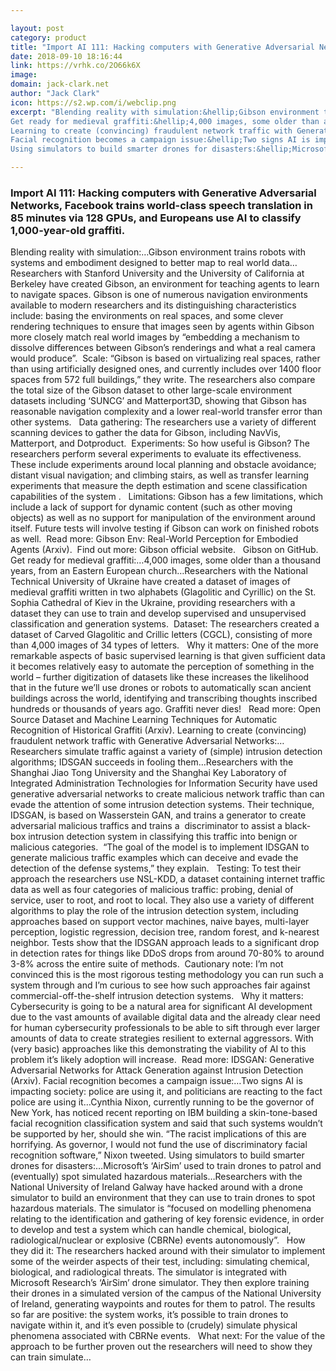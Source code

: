 ```yaml
---

layout: post
category: product
title: "Import AI 111: Hacking computers with Generative Adversarial Networks, Facebook trains world-class speech translation in 85 minutes via 128 GPUs, and Europeans use AI to classify 1,000-year-old graffiti."
date: 2018-09-10 18:16:44
link: https://vrhk.co/2O66k6X
image: 
domain: jack-clark.net
author: "Jack Clark"
icon: https://s2.wp.com/i/webclip.png
excerpt: "Blending reality with simulation:&hellip;Gibson environment trains robots with systems and embodiment designed to better map to real world data&hellip;Researchers with Stanford University and the University of California at Berkeley have created Gibson, an environment for teaching agents to learn to navigate spaces. Gibson is one of numerous navigation environments available to modern researchers and its distinguishing characteristics include: basing the environments on real spaces, and some clever rendering techniques to ensure that images seen by agents within Gibson more closely match real world images by &ldquo;embedding a mechanism to dissolve differences between Gibson&rsquo;s renderings and what a real camera would produce&rdquo;.&nbsp; Scale: &ldquo;Gibson is based on virtualizing real spaces, rather than using artificially designed ones, and currently includes over 1400 floor spaces from 572 full buildings,&rdquo; they write. The researchers also compare the total size of the Gibson dataset to other large-scale environment datasets including &lsquo;SUNCG&rsquo; and Matterport3D, showing that Gibson has reasonable navigation complexity and a lower real-world transfer error than other systems. &nbsp;&nbsp;Data gathering: The researchers use a variety of different scanning devices to gather the data for Gibson, including NavVis, Matterport, and Dotproduct.&nbsp; Experiments: So how useful is Gibson? The researchers perform several experiments to evaluate its effectiveness. These include experiments around local planning and obstacle avoidance; distant visual navigation; and climbing stairs, as well as transfer learning experiments that measure the depth estimation and scene classification capabilities of the system . &nbsp;&nbsp;Limitations: Gibson has a few limitations, which include a lack of support for dynamic content (such as other moving objects) as well as no support for manipulation of the environment around itself. Future tests will involve testing if Gibson can work on finished robots as well.&nbsp; Read more: Gibson Env: Real-World Perception for Embodied Agents (Arxiv).&nbsp;&nbsp;Find out more: Gibson official website. &nbsp;&nbsp;Gibson on GitHub.
Get ready for medieval graffiti:&hellip;4,000 images, some older than a thousand years, from an Eastern European church&hellip;Researchers with the National Technical University of Ukraine have created a dataset of images of medieval graffiti written in two alphabets (Glagolitic and Cyrillic) on the St. Sophia Cathedral of Kiev in the Ukraine, providing researchers with a dataset they can use to train and develop supervised and unsupervised classification and generation systems.&nbsp; Dataset: The researchers created a dataset of Carved Glagolitic and Crillic letters (CGCL), consisting of more than 4,000 images of 34 types of letters. &nbsp;&nbsp;Why it matters: One of the more remarkable aspects of basic supervised learning is that given sufficient data it becomes relatively easy to automate the perception of something in the world &ndash; further digitization of datasets like these increases the likelihood that in the future we&rsquo;ll use drones or robots to automatically scan ancient buildings across the world, identifying and transcribing thoughts inscribed hundreds or thousands of years ago. Graffiti never dies! &nbsp;&nbsp;Read more: Open Source Dataset and Machine Learning Techniques for Automatic Recognition of Historical Graffiti (Arxiv).
Learning to create (convincing) fraudulent network traffic with Generative Adversarial Networks:&hellip;Researchers simulate traffic against a variety of (simple) intrusion detection algorithms; IDSGAN succeeds in fooling them&hellip;Researchers with the Shanghai Jiao Tong University and the Shanghai Key Laboratory of Integrated Administration Technologies for Information Security have used generative adversarial networks to create malicious network traffic than can evade the attention of some intrusion detection systems. Their technique, IDSGAN, is based on Wasserstein GAN, and trains a generator to create adversarial malicious traffics and trains a &nbsp;discriminator to assist a black-box intrusion detection system in classifying this traffic into benign or malicious categories.&nbsp; &ldquo;The goal of the model is to implement IDSGAN to generate malicious traffic examples which can deceive and evade the detection of the defense systems,&rdquo; they explain. &nbsp;&nbsp;Testing: To test their approach the researchers use NSL-KDD, a dataset containing internet traffic data as well as four categories of malicious traffic: probing, denial of service, user to root, and root to local. They also use a variety of different algorithms to play the role of the intrusion detection system, including approaches based on support vector machines, naive bayes, multi-layer perception, logistic regression, decision tree, random forest, and k-nearest neighbor. Tests show that the IDSGAN approach leads to a significant drop in detection rates for things like DDoS drops from around 70-80% to around 3-8% across the entire suite of methods.&nbsp; Cautionary note: I&rsquo;m not convinced this is the most rigorous testing methodology you can run such a system through and I&rsquo;m curious to see how such approaches fair against commercial-off-the-shelf intrusion detection systems. &nbsp;&nbsp;Why it matters: Cybersecurity is going to be a natural area for significant AI development due to the vast amounts of available digital data and the already clear need for human cybersecurity professionals to be able to sift through ever larger amounts of data to create strategies resilient to external aggressors. With (very basic) approaches like this demonstrating the viability of AI to this problem it&rsquo;s likely adoption will increase.&nbsp; Read more: IDSGAN: Generative Adversarial Networks for Attack Generation against Intrusion Detection (Arxiv).
Facial recognition becomes a campaign issue:&hellip;Two signs AI is impacting society: police are using it, and politicians are reacting to the fact police are using it&hellip;Cynthia Nixon, currently running to be the governor of New York, has noticed recent reporting on IBM building a skin-tone-based facial recognition classification system and said that such systems wouldn&rsquo;t be supported by her, should she win. &ldquo;The racist implications of this are horrifying. As governor, I would not fund the use of discriminatory facial recognition software,&rdquo; Nixon tweeted.
Using simulators to build smarter drones for disasters:&hellip;Microsoft&rsquo;s &lsquo;AirSim&rsquo; used to train drones to patrol and (eventually) spot simulated hazardous materials&hellip;Researchers with the National University of Ireland Galway have hacked around with a drone simulator to build an environment that they can use to train drones to spot hazardous materials. The simulator is &ldquo;focused on modelling phenomena relating to the identification and gathering of key forensic evidence, in order to develop and test a system which can handle chemical, biological, radiological/nuclear or explosive (CBRNe) events autonomously&rdquo;. &nbsp;&nbsp;How they did it: The researchers hacked around with their simulator to implement some of the weirder aspects of their test, including: simulating chemical, biological, and radiological threats. The simulator is integrated with Microsoft Research&rsquo;s &lsquo;AirSim&rsquo; drone simulator. They then explore training their drones in a simulated version of the campus of the National University of Ireland, generating waypoints and routes for them to patrol. The results so far are positive: the system works, it&rsquo;s possible to train drones to navigate within it, and it&rsquo;s even possible to (crudely) simulate physical phenomena associated with CBRNe events. &nbsp;&nbsp;What next: For the value of the approach to be further proven out the researchers will need to show they can train simulate…"

---
```


### Import AI 111: Hacking computers with Generative Adversarial Networks, Facebook trains world-class speech translation in 85 minutes via 128 GPUs, and Europeans use AI to classify 1,000-year-old graffiti.

Blending reality with simulation:&hellip;Gibson environment trains robots with systems and embodiment designed to better map to real world data&hellip;Researchers with Stanford University and the University of California at Berkeley have created Gibson, an environment for teaching agents to learn to navigate spaces. Gibson is one of numerous navigation environments available to modern researchers and its distinguishing characteristics include: basing the environments on real spaces, and some clever rendering techniques to ensure that images seen by agents within Gibson more closely match real world images by &ldquo;embedding a mechanism to dissolve differences between Gibson&rsquo;s renderings and what a real camera would produce&rdquo;.&nbsp; Scale: &ldquo;Gibson is based on virtualizing real spaces, rather than using artificially designed ones, and currently includes over 1400 floor spaces from 572 full buildings,&rdquo; they write. The researchers also compare the total size of the Gibson dataset to other large-scale environment datasets including &lsquo;SUNCG&rsquo; and Matterport3D, showing that Gibson has reasonable navigation complexity and a lower real-world transfer error than other systems. &nbsp;&nbsp;Data gathering: The researchers use a variety of different scanning devices to gather the data for Gibson, including NavVis, Matterport, and Dotproduct.&nbsp; Experiments: So how useful is Gibson? The researchers perform several experiments to evaluate its effectiveness. These include experiments around local planning and obstacle avoidance; distant visual navigation; and climbing stairs, as well as transfer learning experiments that measure the depth estimation and scene classification capabilities of the system . &nbsp;&nbsp;Limitations: Gibson has a few limitations, which include a lack of support for dynamic content (such as other moving objects) as well as no support for manipulation of the environment around itself. Future tests will involve testing if Gibson can work on finished robots as well.&nbsp; Read more: Gibson Env: Real-World Perception for Embodied Agents (Arxiv).&nbsp;&nbsp;Find out more: Gibson official website. &nbsp;&nbsp;Gibson on GitHub.
Get ready for medieval graffiti:&hellip;4,000 images, some older than a thousand years, from an Eastern European church&hellip;Researchers with the National Technical University of Ukraine have created a dataset of images of medieval graffiti written in two alphabets (Glagolitic and Cyrillic) on the St. Sophia Cathedral of Kiev in the Ukraine, providing researchers with a dataset they can use to train and develop supervised and unsupervised classification and generation systems.&nbsp; Dataset: The researchers created a dataset of Carved Glagolitic and Crillic letters (CGCL), consisting of more than 4,000 images of 34 types of letters. &nbsp;&nbsp;Why it matters: One of the more remarkable aspects of basic supervised learning is that given sufficient data it becomes relatively easy to automate the perception of something in the world &ndash; further digitization of datasets like these increases the likelihood that in the future we&rsquo;ll use drones or robots to automatically scan ancient buildings across the world, identifying and transcribing thoughts inscribed hundreds or thousands of years ago. Graffiti never dies! &nbsp;&nbsp;Read more: Open Source Dataset and Machine Learning Techniques for Automatic Recognition of Historical Graffiti (Arxiv).
Learning to create (convincing) fraudulent network traffic with Generative Adversarial Networks:&hellip;Researchers simulate traffic against a variety of (simple) intrusion detection algorithms; IDSGAN succeeds in fooling them&hellip;Researchers with the Shanghai Jiao Tong University and the Shanghai Key Laboratory of Integrated Administration Technologies for Information Security have used generative adversarial networks to create malicious network traffic than can evade the attention of some intrusion detection systems. Their technique, IDSGAN, is based on Wasserstein GAN, and trains a generator to create adversarial malicious traffics and trains a &nbsp;discriminator to assist a black-box intrusion detection system in classifying this traffic into benign or malicious categories.&nbsp; &ldquo;The goal of the model is to implement IDSGAN to generate malicious traffic examples which can deceive and evade the detection of the defense systems,&rdquo; they explain. &nbsp;&nbsp;Testing: To test their approach the researchers use NSL-KDD, a dataset containing internet traffic data as well as four categories of malicious traffic: probing, denial of service, user to root, and root to local. They also use a variety of different algorithms to play the role of the intrusion detection system, including approaches based on support vector machines, naive bayes, multi-layer perception, logistic regression, decision tree, random forest, and k-nearest neighbor. Tests show that the IDSGAN approach leads to a significant drop in detection rates for things like DDoS drops from around 70-80% to around 3-8% across the entire suite of methods.&nbsp; Cautionary note: I&rsquo;m not convinced this is the most rigorous testing methodology you can run such a system through and I&rsquo;m curious to see how such approaches fair against commercial-off-the-shelf intrusion detection systems. &nbsp;&nbsp;Why it matters: Cybersecurity is going to be a natural area for significant AI development due to the vast amounts of available digital data and the already clear need for human cybersecurity professionals to be able to sift through ever larger amounts of data to create strategies resilient to external aggressors. With (very basic) approaches like this demonstrating the viability of AI to this problem it&rsquo;s likely adoption will increase.&nbsp; Read more: IDSGAN: Generative Adversarial Networks for Attack Generation against Intrusion Detection (Arxiv).
Facial recognition becomes a campaign issue:&hellip;Two signs AI is impacting society: police are using it, and politicians are reacting to the fact police are using it&hellip;Cynthia Nixon, currently running to be the governor of New York, has noticed recent reporting on IBM building a skin-tone-based facial recognition classification system and said that such systems wouldn&rsquo;t be supported by her, should she win. &ldquo;The racist implications of this are horrifying. As governor, I would not fund the use of discriminatory facial recognition software,&rdquo; Nixon tweeted.
Using simulators to build smarter drones for disasters:&hellip;Microsoft&rsquo;s &lsquo;AirSim&rsquo; used to train drones to patrol and (eventually) spot simulated hazardous materials&hellip;Researchers with the National University of Ireland Galway have hacked around with a drone simulator to build an environment that they can use to train drones to spot hazardous materials. The simulator is &ldquo;focused on modelling phenomena relating to the identification and gathering of key forensic evidence, in order to develop and test a system which can handle chemical, biological, radiological/nuclear or explosive (CBRNe) events autonomously&rdquo;. &nbsp;&nbsp;How they did it: The researchers hacked around with their simulator to implement some of the weirder aspects of their test, including: simulating chemical, biological, and radiological threats. The simulator is integrated with Microsoft Research&rsquo;s &lsquo;AirSim&rsquo; drone simulator. They then explore training their drones in a simulated version of the campus of the National University of Ireland, generating waypoints and routes for them to patrol. The results so far are positive: the system works, it&rsquo;s possible to train drones to navigate within it, and it&rsquo;s even possible to (crudely) simulate physical phenomena associated with CBRNe events. &nbsp;&nbsp;What next: For the value of the approach to be further proven out the researchers will need to show they can train simulate…